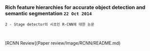 ### Rich feature hierarchies for accurate object detection and semantic segmentation `22 Oct 2014`

`2 - Stage detector의 시초인 R-CNN에 대한 논문 `

<br>

[RCNN Review](Paper review/Image/RCNN/README.md)
